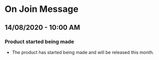 # On Join Message

##  14/08/2020 - 10:00 AM

### Product started being made

* The product has started being made and will be released this month.



